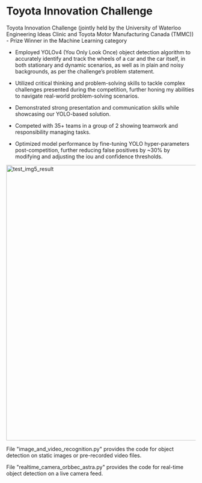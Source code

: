 # Toyota Innovation Challenge


Toyota Innovation Challenge (jointly held by the University of Waterloo Engineering Ideas Clinic and Toyota Motor Manufacturing Canada (TMMC)) - Prize Winner in the Machine Learning category

- Employed YOLOv4 (You Only Look Once) object detection algorithm to accurately identify and track the wheels of a car and the car itself, in both stationary and dynamic scenarios, as well as in plain and noisy backgrounds, as per the challenge’s problem statement.

- Utilized critical thinking and problem-solving skills to tackle complex challenges presented during the competition, further honing my abilities to navigate real-world problem-solving scenarios.

- Demonstrated strong presentation and communication skills while showcasing our YOLO-based solution.

- Competed with 35+ teams in a group of 2 showing teamwork and responsibility managing tasks.

- Optimized model performance by fine-tuning YOLO hyper-parameters post-competition, further reducing false positives by ~30% by modifying and adjusting the iou and confidence thresholds. 

<img width="732" alt="test_img5_result" src="https://github.com/user-attachments/assets/b14dd915-321a-42bb-b202-957baf4622bf" />




File "image_and_video_recognition.py" provides the code for object detection on static images or pre-recorded video files.

File "realtime_camera_orbbec_astra.py" provides the code for real-time object detection on a live camera feed.
